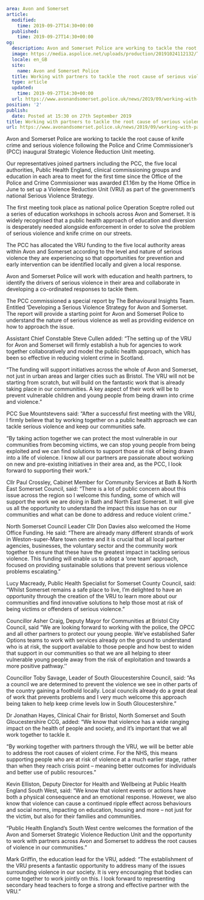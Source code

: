 ```yaml
area: Avon and Somerset
article:
  modified:
    time: 2019-09-27T14:30+00:00
  published:
    time: 2019-09-27T14:30+00:00
og:
  description: Avon and Somerset Police are working to tackle the root cause of knife crime and serious violence following the Police and Crime Commissioner&rsquo;s (PCC) inaugural Strategic Violence Reduction Unit&#8230;
  image: https://media.aspolice.net/uploads/production/20191024112132/Twitter-ASPolice-Crest-and-Blue-Lights-Image-Post-728x409px.jpg
  locale: en_GB
  site:
    name: Avon and Somerset Police
  title: Working with partners to tackle the root cause of serious violence | Avon and Somerset Police
  type: article
  updated:
    time: 2019-09-27T14:30+00:00
  url: https://www.avonandsomerset.police.uk/news/2019/09/working-with-partners-to-tackle-the-root-cause-of-serious-violence/
position: '2'
publish:
  date: Posted at 15:30 on 27th September 2019
title: Working with partners to tackle the root cause of serious violence | Avon and Somerset Police
url: https://www.avonandsomerset.police.uk/news/2019/09/working-with-partners-to-tackle-the-root-cause-of-serious-violence/
```

Avon and Somerset Police are working to tackle the root cause of knife crime and serious violence following the Police and Crime Commissioner’s (PCC) inaugural Strategic Violence Reduction Unit meeting.

Our representatives joined partners including the PCC, the five local authorities, Public Health England, clinical commissioning groups and education in each area to meet for the first time since the Office of the Police and Crime Commissioner was awarded £1.16m by the Home Office in June to set up a Violence Reduction Unit (VRU) as part of the government’s national Serious Violence Strategy.

The first meeting took place as national police Operation Sceptre rolled out a series of education workshops in schools across Avon and Somerset. It is widely recognised that a public health approach of education and diversion is desperately needed alongside enforcement in order to solve the problem of serious violence and knife crime on our streets.

The PCC has allocated the VRU funding to the five local authority areas within Avon and Somerset according to the level and nature of serious violence they are experiencing so that opportunities for prevention and early intervention can be identified locally and given a local response.

Avon and Somerset Police will work with education and health partners, to identify the drivers of serious violence in their area and collaborate in developing a co-ordinated responses to tackle them.

The PCC commissioned a special report by The Behavioural Insights Team. Entitled ‘Developing a Serious Violence Strategy for Avon and Somerset. The report will provide a starting point for Avon and Somerset Police to understand the nature of serious violence as well as providing evidence on how to approach the issue.

Assistant Chief Constable Steve Cullen added: “The setting up of the VRU for Avon and Somerset will firmly establish a hub for agencies to work together collaboratively and model the public health approach, which has been so effective in reducing violent crime in Scotland.

“The funding will support initiatives across the whole of Avon and Somerset, not just in urban areas and larger cities such as Bristol. The VRU will not be starting from scratch, but will build on the fantastic work that is already taking place in our communities. A key aspect of their work will be to prevent vulnerable children and young people from being drawn into crime and violence.”

PCC Sue Mountstevens said: “After a successful first meeting with the VRU, I firmly believe that by working together on a public health approach we can tackle serious violence and keep our communities safe.

“By taking action together we can protect the most vulnerable in our communities from becoming victims, we can stop young people from being exploited and we can find solutions to support those at risk of being drawn into a life of violence. I know all our partners are passionate about working on new and pre-existing initiatives in their area and, as the PCC, I look forward to supporting their work.”

Cllr Paul Crossley, Cabinet Member for Community Services at Bath & North East Somerset Council, said: “There is a lot of public concern about this issue across the region so I welcome this funding, some of which will support the work we are doing in Bath and North East Somerset. It will give us all the opportunity to understand the impact this issue has on our communities and what can be done to address and reduce violent crime.”

North Somerset Council Leader Cllr Don Davies also welcomed the Home Office Funding. He said: “There are already many different strands of work in Weston-super-Mare town centre and it is crucial that all local partner agencies, businesses, the voluntary sector and the community work together to ensure that these have the greatest impact in tackling serious violence. This funding will enable us to adopt a ‘one team’ approach, focused on providing sustainable solutions that prevent serious violence problems escalating.”

Lucy Macready, Public Health Specialist for Somerset County Council, said: “Whilst Somerset remains a safe place to live, I’m delighted to have an opportunity through the creation of the VRU to learn more about our communities and find innovative solutions to help those most at risk of being victims or offenders of serious violence.”

Councillor Asher Craig, Deputy Mayor for Communities at Bristol City Council, said “We are looking forward to working with the police, the OPCC and all other partners to protect our young people. We’ve established Safer Options teams to work with services already on the ground to understand who is at risk, the support available to those people and how best to widen that support in our communities so that we are all helping to steer vulnerable young people away from the risk of exploitation and towards a more positive pathway.’’

Councillor Toby Savage, Leader of South Gloucestershire Council, said: “As a council we are determined to prevent the violence we see in other parts of the country gaining a foothold locally. Local councils already do a great deal of work that prevents problems and I very much welcome this approach being taken to help keep crime levels low in South Gloucestershire.”

Dr Jonathan Hayes, Clinical Chair for Bristol, North Somerset and South Gloucestershire CCG, added: “We know that violence has a wide ranging impact on the health of people and society, and it’s important that we all work together to tackle it.

“By working together with partners through the VRU, we will be better able to address the root causes of violent crime. For the NHS, this means supporting people who are at risk of violence at a much earlier stage, rather than when they reach crisis point – meaning better outcomes for individuals and better use of public resources.”

Kevin Elliston, Deputy Director for Health and Wellbeing at Public Health England South West, said: “We know that violent events or actions have both a physical consequence and an emotional response. However, we also know that violence can cause a continued ripple effect across behaviours and social norms, impacting on education, housing and more – not just for the victim, but also for their families and communities.

“Public Health England’s South West centre welcomes the formation of the Avon and Somerset Strategic Violence Reduction Unit and the opportunity to work with partners across Avon and Somerset to address the root causes of violence in our communities.”

Mark Griffin, the education lead for the VRU, added: “The establishment of the VRU presents a fantastic opportunity to address many of the issues surrounding violence in our society. It is very encouraging that bodies can come together to work jointly on this. I look forward to representing secondary head teachers to forge a strong and effective partner with the VRU.”
